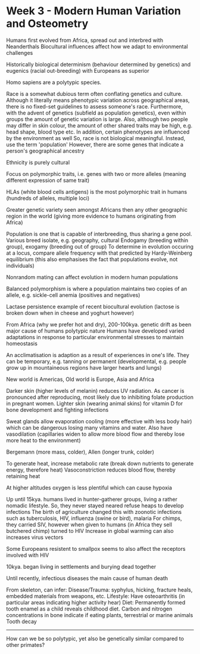 <!-- SPDX-License-Identifier: zlib-acknowledgement -->
# Week 3 - Modern Human Variation and Osteometry
Humans first evolved from Africa, spread out and interbred with Neanderthals
Biocultural influences affect how we adapt to environmental challenges

Historically biological determinism (behaviour determined by genetics) and eugenics (racial out-breeding) with Europeans as superior

Homo sapiens are a polytypic species. 

Race is a somewhat dubious term often conflating genetics and culture.
Although it literally means phenotypic variation across geographical areas, there is no fixed-set guidelines to assess someone's race. 
Furthermore, with the advent of genetics (subfield as population genetics), even within groups the amount of genetic variation is large.
Also, although two people may differ in skin colour, the amount of other shared traits may be high, e.g. head shape, blood type etc.
In addition, certain phenotypes are influenced by the environment as well
So, race is not biological meaningful. Instead, use the term 'population'
However, there are some genes that indicate a person's geographical ancestry

Ethnicity is purely cultural

Focus on polymorphic traits, i.e. genes with two or more alleles (meaning different expression of same trait)

HLAs (white blood cells antigens) is the most polymorphic trait in humans (hundreds of alleles, multiple loci)

Greater genetic variety seen amongst Africans then any other geographic region in the world (giving more evidence to humans originating from Africa) 

Population is one that is capable of interbreeding, thus sharing a gene pool.
Various breed isolate, e.g. geography, cultural
Endogamy (breeding within group), exogamy (breeding out of group)
To determine in evolution occuring at a locus, compare allele frequency with that predicted by Hardy-Weinberg equilibrium (this also emphasises the fact that populations evolve, not individuals)

Nonrandom mating can affect evolution in modern human populations

Balanced polymorphism is where a population maintains two copies of an allele, e.g. sickle-cell anemia (positives and negatives)

Lactase persistence example of recent biocultural evolution (lactose is broken down when in cheese and yoghurt however)

From Africa (why we prefer hot and dry), 200-100kya. genetic drift as been major cause of humans polytypic nature
Humans have developed varied adaptations in response to particular environmental stresses to maintain homeostasis

An acclimatisation is adaption as a result of experiences in one's life. They can be temporary, e.g. tanning or permanent (developmental, e.g. people grow up in mountaineous regions have larger hearts and lungs)

New world is Americas, Old world is Europe, Asia and Africa

Darker skin (higher levels of melanin) reduces UV radiation. As cancer is pronounced after reproducing, most likely due to inhibiting folate production in pregnant women.
Lighter skin (wearing animal skins) for vitamin D for bone development and fighting infections 

Sweat glands allow evaporation cooling (more effective with less body hair) which can be dangerous losing many vitamins and water.
Also have vasodilation (capillaries widen to allow more blood flow and thereby lose more heat to the environment)

Bergemann (more mass, colder), Allen (longer trunk, colder)

To generate heat, increase metabolic rate (break down nutrients to generate energy, therefore heat)
Vasoconstriction reduces blood flow, thereby retaining heat 

At higher altitudes oxygen is less plentiful which can cause hypoxia

Up until 15kya. humans lived in hunter-gatherer groups, living a rather nomadic lifestyle. So, they never stayed neared refuse heaps to develop infections
The birth of agriculture changed this with zoonotic infections such as tuberculosis, HIV, influenza (swine or bird), malaria
For chimps, they carried SIV, however when given to humans (in Africa they sell butchered chimp) turned to HIV 
Increase in global warming can also increases virus vectors

Some Europeans resistent to smallpox seems to also affect the receptors involved with HIV

10kya. began living in settlements and burying dead together

Until recently, infectious diseases the main cause of human death

From skeleton, can infer:
Disease/Trauma: syphylus, hicking, fracture heals, embedded materials from weapons, etc.
Lifestyle: Have osteoarthritis (in particular areas indicating higher activity hear)
Diet: Permanently formed tooth enamel as a child reveals childhood diet. 
      Carbon and nitrogen concentrations in bone indicate if eating plants, terrestrial or marine animals
      Tooth decay

----------------------------------------
How can we be so polytypic, yet also be genetically similar compared to other primates?
